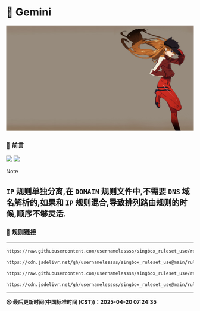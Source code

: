 
# 🧸 Gemini
![](https://raw.githubusercontent.com/usernamelessss/picture-bed/main/images/202504042256831.jpg)
### 📣 前言
![](https://shields.io/badge/-移除重复规则-ff69b4) ![](https://shields.io/badge/-IP&nbsp;规则单独存放不与&nbsp;DOMAIN&nbsp;等混合-green)
> [!NOTE]
**`IP` 规则单独分离,在 `DOMAIN` 规则文件中,不需要 `DNS` 域名解析的,如果和 `IP` 规则混合,导致排列路由规则的时候,顺序不够灵活.**
---

###  🔗 规则链接
---

```url
https://raw.githubusercontent.com/usernamelessss/singbox_ruleset_use/refs/heads/main/rule/Gemini/Gemini_No_IP.json
```

```url
https://cdn.jsdelivr.net/gh/usernamelessss/singbox_ruleset_use@main/rule/Gemini/Gemini_No_IP.json
```

```url
https://raw.githubusercontent.com/usernamelessss/singbox_ruleset_use/refs/heads/main/rule/Gemini/Gemini_No_IP.srs
```

```url
https://cdn.jsdelivr.net/gh/usernamelessss/singbox_ruleset_use@main/rule/Gemini/Gemini_No_IP.srs
```

---
**⏲️ 最后更新时间(中国标准时间 (CST))：2025-04-20 07:24:35**